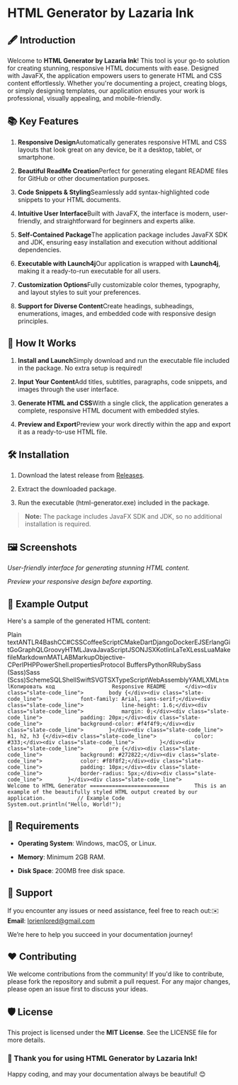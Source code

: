 HTML Generator by Lazaria Ink
=============================

🖋️ Introduction
----------------

Welcome to **HTML Generator by Lazaria Ink**! This tool is your go-to solution for creating stunning, responsive HTML documents with ease. Designed with JavaFX, the application empowers users to generate HTML and CSS content effortlessly. Whether you're documenting a project, creating blogs, or simply designing templates, our application ensures your work is professional, visually appealing, and mobile-friendly.

📚 Key Features
---------------

1.  **Responsive Design**Automatically generates responsive HTML and CSS layouts that look great on any device, be it a desktop, tablet, or smartphone.
    
2.  **Beautiful ReadMe Creation**Perfect for generating elegant README files for GitHub or other documentation purposes.
    
3.  **Code Snippets & Styling**Seamlessly add syntax-highlighted code snippets to your HTML documents.
    
4.  **Intuitive User Interface**Built with JavaFX, the interface is modern, user-friendly, and straightforward for beginners and experts alike.
    
5.  **Self-Contained Package**The application package includes JavaFX SDK and JDK, ensuring easy installation and execution without additional dependencies.
    
6.  **Executable with Launch4j**Our application is wrapped with **Launch4j**, making it a ready-to-run executable for all users.
    
7.  **Customization Options**Fully customizable color themes, typography, and layout styles to suit your preferences.
    
8.  **Support for Diverse Content**Create headings, subheadings, enumerations, images, and embedded code with responsive design principles.
    

🎨 How It Works
---------------

1.  **Install and Launch**Simply download and run the executable file included in the package. No extra setup is required!
    
2.  **Input Your Content**Add titles, subtitles, paragraphs, code snippets, and images through the user interface.
    
3.  **Generate HTML and CSS**With a single click, the application generates a complete, responsive HTML document with embedded styles.
    
4.  **Preview and Export**Preview your work directly within the app and export it as a ready-to-use HTML file.
    

🛠️ Installation
----------------

1.  Download the latest release from [Releases](https://github.com/yourusername/html-generator/releases).
    
2.  Extract the downloaded package.
    
3.  Run the executable (html-generator.exe) included in the package.
    

> **Note:** The package includes JavaFX SDK and JDK, so no additional installation is required.

🖼️ Screenshots
---------------

_User-friendly interface for generating stunning HTML content._

_Preview your responsive design before exporting._

📜 Example Output
-----------------

Here's a sample of the generated HTML content:

Plain textANTLR4BashCC#CSSCoffeeScriptCMakeDartDjangoDockerEJSErlangGitGoGraphQLGroovyHTMLJavaJavaScriptJSONJSXKotlinLaTeXLessLuaMakefileMarkdownMATLABMarkupObjective-CPerlPHPPowerShell.propertiesProtocol BuffersPythonRRubySass (Sass)Sass (Scss)SchemeSQLShellSwiftSVGTSXTypeScriptWebAssemblyYAMLXML`htmlКопировать код                  Responsive README      </div><div class="slate-code_line">        body {</div><div class="slate-code_line">            font-family: Arial, sans-serif;</div><div class="slate-code_line">            line-height: 1.6;</div><div class="slate-code_line">            margin: 0;</div><div class="slate-code_line">            padding: 20px;</div><div class="slate-code_line">            background-color: #f4f4f9;</div><div class="slate-code_line">        }</div><div class="slate-code_line">        h1, h2, h3 {</div><div class="slate-code_line">            color: #333;</div><div class="slate-code_line">        }</div><div class="slate-code_line">        pre {</div><div class="slate-code_line">            background: #272822;</div><div class="slate-code_line">            color: #f8f8f2;</div><div class="slate-code_line">            padding: 10px;</div><div class="slate-code_line">            border-radius: 5px;</div><div class="slate-code_line">        }</div><div class="slate-code_line">            Welcome to HTML Generator =========================        This is an example of the beautifully styled HTML output created by our application.          // Example Code          System.out.println("Hello, World!");`    

🧩 Requirements
---------------

*   **Operating System**: Windows, macOS, or Linux.
    
*   **Memory**: Minimum 2GB RAM.
    
*   **Disk Space**: 200MB free disk space.
    

📩 Support
----------

If you encounter any issues or need assistance, feel free to reach out:✉️ **Email**: lorienlored@gmail.com

We’re here to help you succeed in your documentation journey!

❤️ Contributing
---------------

We welcome contributions from the community! If you'd like to contribute, please fork the repository and submit a pull request. For any major changes, please open an issue first to discuss your ideas.

🛡️ License
-----------

This project is licensed under the **MIT License**. See the LICENSE file for more details.

### 🌟 Thank you for using HTML Generator by Lazaria Ink!

Happy coding, and may your documentation always be beautiful! 😊
